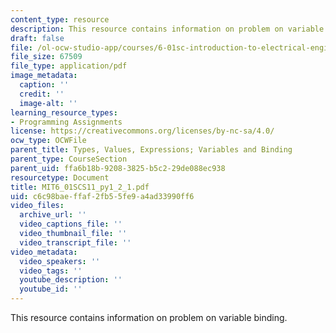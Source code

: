 ```yaml
---
content_type: resource
description: This resource contains information on problem on variable binding.
draft: false
file: /ol-ocw-studio-app/courses/6-01sc-introduction-to-electrical-engineering-and-computer-science-i-spring-2011/c6c98baeffaf2fb55fe9a4ad33990ff6_MIT6_01SCS11_py1_2_1.pdf
file_size: 67509
file_type: application/pdf
image_metadata:
  caption: ''
  credit: ''
  image-alt: ''
learning_resource_types:
- Programming Assignments
license: https://creativecommons.org/licenses/by-nc-sa/4.0/
ocw_type: OCWFile
parent_title: Types, Values, Expressions; Variables and Binding
parent_type: CourseSection
parent_uid: ffa6b18b-9208-3825-b5c2-29de088ec938
resourcetype: Document
title: MIT6_01SCS11_py1_2_1.pdf
uid: c6c98bae-ffaf-2fb5-5fe9-a4ad33990ff6
video_files:
  archive_url: ''
  video_captions_file: ''
  video_thumbnail_file: ''
  video_transcript_file: ''
video_metadata:
  video_speakers: ''
  video_tags: ''
  youtube_description: ''
  youtube_id: ''
---
```

This resource contains information on problem on variable binding.